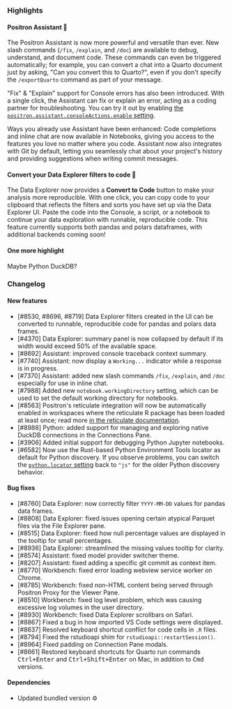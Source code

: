 ### Highlights

#### Positron Assistant 🤖

The Positron Assistant is now more powerful and versatile than ever. New slash commands (`/fix`, `/explain`, and `/doc`) are available to debug, understand, and document code. These commands can even be triggered automatically; for example, you can convert a chat into a Quarto document just by asking, "Can you convert this to Quarto?", even if you don't specify the `/exportQuarto` command as part of your message.

"Fix" & "Explain" support for Console errors has also been introduced. With a single click, the Assistant can fix or explain an error, acting as a coding partner for troubleshooting. You can try it out by enabling [the `positron.assistant.consoleActions.enable` setting](positron://settings/positron.assistant.consoleActions.enable). 

Ways you already use Assistant have been enhanced: Code completions and inline chat are now available in Notebooks, giving you access to the features you love no matter where you code. Assistant now also integrates with Git by default, letting you seamlessly chat about your project's history and providing suggestions when writing commit messages.


#### Convert your Data Explorer filters to code 🐼

The Data Explorer now provides a **Convert to Code** button to make your analysis more reproducible. With one click, you can copy code to your clipboard that reflects the filters and sorts you have set up via the Data Explorer UI. Paste the code into the Console, a script, or a notebook to continue your data exploration with runnable, reproducible code. This feature currently supports both pandas and polars dataframes, with additional backends coming soon! 

#### One more highlight

Maybe Python DuckDB?

<div id="checkbox"></div>

### Changelog

#### New features

- [#8530, #8696, #8719] Data Explorer filters created in the UI can be converted to runnable, reproducible code for pandas and polars data frames.
- [#4370] Data Explorer: summary panel is now collapsed by default if its width would exceed 50% of the available space.
- [#8692] Assistant: improved console traceback context summary.
- [#7740] Assistant: now display a `Working...` indicator while a response is in progress.
- [#7370] Assistant: added new slash commands `/fix`, `/explain`, and `/doc` especially for use in inline chat.
- [#7988] Added new `notebook.workingDirectory` setting, which can be used to set the default working directory for notebooks.
- [#8563] Positron's reticulate integration will now be automatically enabled in workspaces where the reticulate R package has been loaded at least once; read more [in the reticulate documentation](https://positron.posit.co/reticulate).
- [#8988] Python: added support for managing and exploring native DuckDB connections in the Connections Pane.
- [#3906] Added initial support for debugging Python Jupyter notebooks.
- [#6582] Now use the Rust-based Python Environment Tools locator as default for Python discovery. If you observe problems, you can switch the [`python.locator` setting](positron://settings/python.locator) back to `"js"` for the older Python discovery behavior.

#### Bug fixes

- [#8760] Data Explorer: now correctly filter `YYYY-MM-DD` values for pandas data frames.
- [#8808] Data Explorer: fixed issues opening certain atypical Parquet files via the File Explorer pane.
- [#8515] Data Explorer: fixed how null percentage values are displayed in the tooltip for small percentages.
- [#8936] Data Explorer: streamlined the missing values tooltip for clarity.
- [#8574] Assistant: fixed model provider switcher theme.
- [#8207] Assistant: fixed adding a specific git commit as context item.
- [#8770] Workbench: fixed error loading webview service worker on Chrome.
- [#8785] Workbench: fixed non-HTML content being served through Positron Proxy for the Viewer Pane.
- [#8510] Workbench: fixed log level problem, which was causing excessive log volumes in the user directory.
- [#8930] Workbench: fixed Data Explorer scrollbars on Safari.
- [#8867] Fixed a bug in how imported VS Code settings were displayed.
- [#8637] Resolved keyboard shortcut conflict for code cells in `.R` files.
- [#8794] Fixed the rstudioapi shim for `rstudioapi::restartSession()`.
- [#8964] Fixed padding on Connection Pane modals.
- [#8661] Restored keyboard shortcuts for Quarto run commands <kbd>Ctrl+Enter</kbd> and <kbd>Ctrl+Shift+Enter</kbd> on Mac, in addition to <kbd>Cmd</kbd> versions.

#### Dependencies

- Updated bundled version ⚙️
